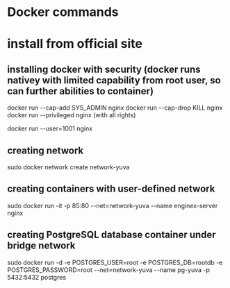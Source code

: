 # Docker commands
# install from official site 

## installing docker with security (docker runs nativey with limited capability from root user, so can further abilities to container)
docker run --cap-add SYS_ADMIN nginx
docker run --cap-drop KILL nginx
docker run --privileged nginx (with all rights)

docker run --user=1001 nginx

## creating network
sudo docker network create network-yuva
## creating containers with user-defined network
sudo docker run -it -p 85:80 --net=network-yuva --name enginex-server nginx

## creating PostgreSQL database container under bridge network
sudo docker run -d -e POSTGRES_USER=root -e POSTGRES_DB=rootdb -e POSTGRES_PASSWORD=root --net=network-yuva --name pg-yuva -p 5432:5432 postgres
